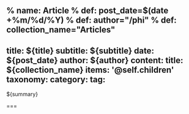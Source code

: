 % name: Article
% def: post_date=$(date +%m/%d/%Y)
% def: author="/phi"
% def: collection_name="Articles"
---
title: ${title}
subtitle: ${subtitle}
date: ${post_date}
author: ${author}
content:
    title: ${collection_name}
    items: '@self.children'
taxonomy:
    category: 
    tag: 
---

${summary}

===


